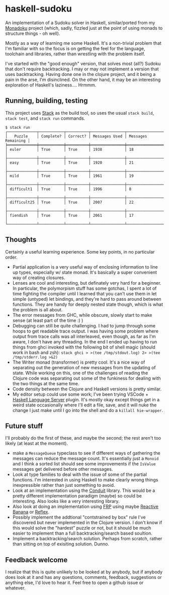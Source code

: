 # haskell-sudoku

An implementation of a Sudoku solver in Haskell, similar/ported from my [Monadoku](https://github.com/retnuh/monadoku) project (which, sadly, fizzled just at the point of using monads to structure things - oh well).

Mostly as a way of learning me some Haskell. It's a non-trivial problem that
I'm familiar with so the focus is on getting the feel for the language, toolchain and libraries,
rather than wrestling with the problem itself.

I've started with the "good enough" version, that solves most (all?) Sudoku that don't require backtracking.
I may or may not implement a version that uses backtracking. Having done one in the clojure project,
and it being a pain in the arse, I'm disinclined. On the other hand, it may be an interesting exploration
of Haskell's laziness.... Hrmmm.

## Running, building, testing

This project uses [Stack](https://www.haskellstack.org/) as the build tool, so uses the usual
`stack build`, `stack test`, and `stack run` commands.

```{bash}
$ stack run
┌─────────────┬───────────┬──────────┬───────────────┬────────────────────┐
│   Puzzle    │ Complete? │ Correct? │ Messages Used │ Messages Remaining │
╞═════════════╪═══════════╪══════════╪═══════════════╪════════════════════╡
│ euler       │ True      │ True     │ 1938          │ 18                 │
├─────────────┼───────────┼──────────┼───────────────┼────────────────────┤
│ easy        │ True      │ True     │ 1920          │ 21                 │
├─────────────┼───────────┼──────────┼───────────────┼────────────────────┤
│ mild        │ True      │ True     │ 1961          │ 19                 │
├─────────────┼───────────┼──────────┼───────────────┼────────────────────┤
│ difficult1  │ True      │ True     │ 1996          │ 8                  │
├─────────────┼───────────┼──────────┼───────────────┼────────────────────┤
│ difficult25 │ True      │ True     │ 2007          │ 22                 │
├─────────────┼───────────┼──────────┼───────────────┼────────────────────┤
│ fiendish    │ True      │ True     │ 2061          │ 17                 │
└─────────────┴───────────┴──────────┴───────────────┴────────────────────┘
```

## Thoughts

Certainly a useful learning experience. Some key points, in no particular order.

- Partial application is a very useful way of enclosing information to line up types, especially w/ state monad. It's basically a super convenient way of creating closures.
- Lenses are cool and interesting, but definately very hard for a beginner. In particular, the polymorpism stuff has some gotchas, I spent a lot of time fighting the compiler until I learned that you can't use them in let simple (untyped) let bindings, and they're hard to pass around between functions. They are handy for deeply nested state though, which is what the problem is all about.
- The error messages from GHC, while obscure, slowly start to make sense (at least part of the time :) )
- Debugging can still be quite challenging. I had to jump through some hoops to get readable trace output. I was having some problem where output from trace calls was all interleaved, even though, as far as I'm aware, I don't have any threading. In the end I ended up having to run things from ghci invoked with the following bit of shell magic (should work in bash and zsh): `stack ghci > >(tee /tmp/stdout.log) 2> >(tee /tmp/stderr.log >&2)`
- The Writer monad (transformer) is pretty cool. It's a nice way of separating out the generation of new messages from the updating of state. While working on this, one of the challenges of reading the Clojure code was separating out some of the funkiness for dealing with the two things at the same time.
- Code density between the Clojure and Haskell versions is pretty similar.
- My editor setup could use some work; I've been trying VSCode + [Haskell Language Server](https://github.com/alanz/vscode-hie-server) plugin. It's mostly okay except things get in a weird state occasionally where I'll edit a file, save, and it will nuke the change I just make until I go into the shell and do a `killall hie-wrapper`.

## Future stuff

I'll probably do the first of these, and maybe the second; the rest aren't too likely (at least at the moment).

- make a `MessageQueue` typeclass to see if different ways of gathering the messages can reduce the message count. It's essentially just a `Monoid` and I think a sorted list should see some improvements if the `IsValue` messages get delivered before other messages.
- Look at type families to deal with the issue of some of the partial functions. I'm interested in using Haskell to make clearly wrong things inexpressible rather than just something to avoid.
- Look at an implementation using the [Conduit](https://github.com/snoyberg/conduit) library. This would be a pretty different implementation paradigm (maybe) so could be interesting. Also looks like a very interesting library.
- Also look at doing an implementation using [FRP](https://wiki.haskell.org/Functional_Reactive_Programming) using maybe [Reactive Banana](https://wiki.haskell.org/Reactive-banana) or [Reflex](https://github.com/reflex-frp/reflex).
- Possibly implement the addtional "contstrained by box" rule I've discovered but never implemented in the Clojure version. I don't know if this would solve the "hardest" puzzle or not, but it should be much easier to implement than a full backtracking/search based soultion.
- Implement a backtracking/search solution. Perhaps from scratch, rather than sitting on top of exisiting solution. Dunno.

## Feedback welcome

I realize that this is quite unlikely to be looked at by anybody, but if anybody does look at it and has any questions, comments, feedback, suggestions or anything else, I'd love to hear it. Feel free to open a github issue or whatever.
